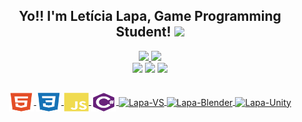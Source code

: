 <h2 align="center"> Yo!! I'm Letícia Lapa, Game Programming Student! <img src="https://media.giphy.com/media/VgCDAzcKvsR6OM0uWg/giphy.gif" width="50"> </h2>

<div align="center">
  <a href="https://github.com/LehLapa">
  <img height="180em" src="https://github-readme-stats.vercel.app/api?username=LehLapa&show_icons=true&theme=tokyonight&include_all_commits=tru&count_private+true"/>
  <img height="180em" src="https://github-readme-stats.vercel.app/api/top-langs/?username=LehLapa&layout=compact&theme=tokyonight"/>
</div>
    
<div align="center">
  <a href="https://www.instagram.com/whoislapa_/ target="_blanck"> <img src="https://img.shields.io/badge/Instagram-E4405F?style=for-the-badge&logo=instagram&logoColor=white"></a>
  <a href="leticiadalapa@gmail.com"> <img src="https://img.shields.io/badge/Gmail-D14836?style=for-the-badge&logo=gmail&logoColor=white" target="_blanck"></a>
  <a href="https://www.linkedin.com/in/letícia-lapa-2710b6280/" target="_blanck"> <img src="https://img.shields.io/badge/LinkedIn-0077B5?style=for-the-badge&logo=linkedin&logoColor=white"></a>
</div> 

  ##
  
<div align="center">
 <div style="display: inline_block"> 
  <a href="https://www.w3.org/html/" target="_blank" rel="noreferrer"> <img align="center" alt="Lapa-HTML" height="30" width="40" src="https://raw.githubusercontent.com/devicons/devicon/master/icons/html5/html5-plain.svg">
  <a href="https://www.w3schools.com/css/" target="_blanck" rel="noreferrer"> <img align="center" alt="Lapa-CSS" height="30" width="40" src="https://raw.githubusercontent.com/devicons/devicon/master/icons/css3/css3-plain.svg">
  <a href="https://developer.mozilla.org/en-US/docs/Web/JavaScript" target="_blanck" rel="noreferrer"> <img align="center" alt="Lapa-Js" height="30" width="40" src="https://raw.githubusercontent.com/devicons/devicon/master/icons/javascript/javascript-plain.svg">
  <a href="https://www.w3schools.com/cs/" target="_blanck" rel="noreferrer"> <img align="center" alt="Lapa-Csharp" height="30" width="40" src="https://raw.githubusercontent.com/devicons/devicon/master/icons/csharp/csharp-plain.svg">
  <a href="https://visualstudio.microsoft.com/pt-br/" target="_blanck" rel="noreferrer"> <img align="center" alt="Lapa-VS" height="30" width="40" src="https://cdn.jsdelivr.net/gh/devicons/devicon/icons/visualstudio/visualstudio-plain.svg">  
  <a href="https://www.blender.org" target="_blanck" rel="noreferrer"> <img align="center" alt="Lapa-Blender" height="30" width="40" src="https://cdn.jsdelivr.net/gh/devicons/devicon/icons/blender/blender-original.svg">
  <a href="https://unity.com" target="_blanck" rel="noreferrer"> <img align="center" alt="Lapa-Unity" height="30" width="40" src="https://cdn.jsdelivr.net/gh/devicons/devicon/icons/unity/unity-original.svg">
</div>


